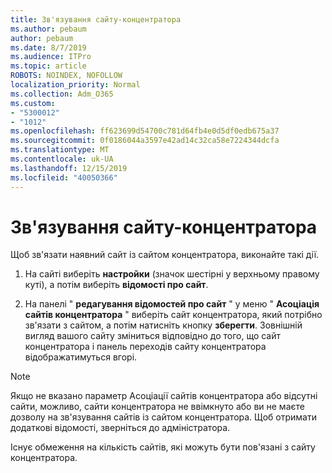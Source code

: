 ```yaml
---
title: Зв'язування сайту-концентратора
ms.author: pebaum
author: pebaum
ms.date: 8/7/2019
ms.audience: ITPro
ms.topic: article
ROBOTS: NOINDEX, NOFOLLOW
localization_priority: Normal
ms.collection: Adm_O365
ms.custom:
- "5300012"
- "1012"
ms.openlocfilehash: ff623699d54700c781d64fb4e0d5df0edb675a37
ms.sourcegitcommit: 0f0186044a3597e42ad14c32ca58e7224344dcfa
ms.translationtype: MT
ms.contentlocale: uk-UA
ms.lasthandoff: 12/15/2019
ms.locfileid: "40050366"
---
```

# <a name="associate-a-hub-site"></a>Зв'язування сайту-концентратора

Щоб зв'язати наявний сайт із сайтом концентратора, виконайте такі дії.
  
1. На сайті виберіть **настройки** (значок шестірні у верхньому правому куті), а потім виберіть **відомості про сайт**.

2. На панелі " **редагування відомостей про сайт** " у меню " **Асоціація сайтів концентратора** " виберіть сайт концентратора, який потрібно зв'язати з сайтом, а потім натисніть кнопку **зберегти**. Зовнішній вигляд вашого сайту зміниться відповідно до того, що сайт концентратора і панель переходів сайту концентратора відображатимуться вгорі.

 > [!Note]
>Якщо не вказано параметр Асоціації сайтів концентратора або відсутні сайти, можливо, сайти концентратора не ввімкнуто або ви не маєте дозволу на зв'язування сайтів із сайтом концентратора. Щоб отримати додаткові відомості, зверніться до адміністратора.
>
>Існує обмеження на кількість сайтів, які можуть бути пов'язані з сайту концентратора.
  